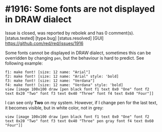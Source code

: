 
#1916: Some fonts are not displayed in DRAW dialect
================================================================================
Issue is closed, was reported by rebolek and has 0 comment(s).
[status.tested] [type.bug] [status.resolved] [GUI]
<https://github.com/red/red/issues/1916>

Some fonts cannot be displayed in DRAW dialect, sometimes this can be overridden by changing `pen`, but the behaviour is hard to predict. See following example:

```
f1: make font! [size: 12 name: "Arial"]
f2: make font! [size: 12 name: "Arial" style: 'bold]
f3: make font! [size: 12 name: "Verdana"]
f4: make font! [size: 12 name: "Verdana" style: 'bold]
view [image 100x100 draw [pen black font f1 text 0x0 "One" font f2 text 0x20 "Two" font f3 text 0x40 "Three" font f4 text 0x60 "Four"]]
```

I can see only **Two** on my system. However, if I change pen for the last text, it becomes visible, but in white color, not in grey:

```
view [image 100x100 draw [pen black font f1 text 0x0 "One" font f2 text 0x20 "Two" font f3 text 0x40 "Three" pen gray font f4 text 0x60 "Four"]]
```



